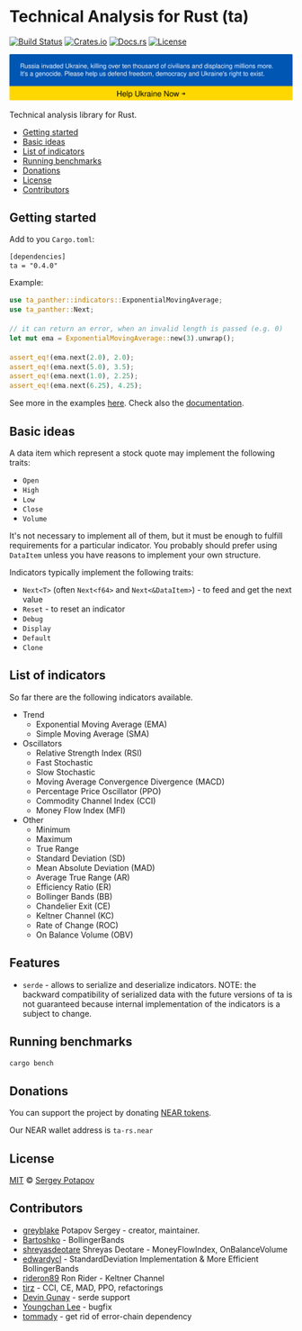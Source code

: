 # Technical Analysis for Rust (ta)

[![Build Status](https://img.shields.io/travis/greyblake/ta-rs)](https://travis-ci.org/greyblake/ta-rs)
[![Crates.io](https://img.shields.io/crates/v/ta)](https://crates.io/crates/ta)
[![Docs.rs](https://docs.rs/ta/badge.svg)](https://docs.rs/ta)
[![License](https://img.shields.io/crates/l/ta)](https://raw.githubusercontent.com/greyblake/ta-rs/master/LICENSE)

[![Stand With Ukraine](https://raw.githubusercontent.com/vshymanskyy/StandWithUkraine/main/banner2-direct.svg)](https://stand-with-ukraine.pp.ua/)

Technical analysis library for Rust.

* [Getting started](#getting-started)
* [Basic ideas](#basic-ideas)
* [List of indicators](#list-of-indicators)
* [Running benchmarks](#running-benchmarks)
* [Donations](#donations)
* [License](#license)
* [Contributors](#contributors)

## Getting started

Add to you `Cargo.toml`:
```
[dependencies]
ta = "0.4.0"
```

Example:

```rust
use ta_panther::indicators::ExponentialMovingAverage;
use ta_panther::Next;

// it can return an error, when an invalid length is passed (e.g. 0)
let mut ema = ExponentialMovingAverage::new(3).unwrap();

assert_eq!(ema.next(2.0), 2.0);
assert_eq!(ema.next(5.0), 3.5);
assert_eq!(ema.next(1.0), 2.25);
assert_eq!(ema.next(6.25), 4.25);
```

See more in the examples [here](https://github.com/greyblake/ta-rs/tree/master/examples).
Check also the [documentation](https://docs.rs/ta).

## Basic ideas

A data item which represent a stock quote may implement the following traits:

* `Open`
* `High`
* `Low`
* `Close`
* `Volume`

It's not necessary to implement all of them, but it must be enough to fulfill requirements for a particular indicator.
You probably should prefer using `DataItem` unless you have reasons to implement your own structure.

Indicators typically implement the following traits:

* `Next<T>` (often `Next<f64>` and `Next<&DataItem>`) - to feed and get the next value
* `Reset` - to reset an indicator
* `Debug`
* `Display`
* `Default`
* `Clone`

## List of indicators

So far there are the following indicators available.

* Trend
  * Exponential Moving Average (EMA)
  * Simple Moving Average (SMA)
* Oscillators
  * Relative Strength Index (RSI)
  * Fast Stochastic
  * Slow Stochastic
  * Moving Average Convergence Divergence (MACD)
  * Percentage Price Oscillator (PPO)
  * Commodity Channel Index (CCI)
  * Money Flow Index (MFI)
* Other
  * Minimum
  * Maximum
  * True Range
  * Standard Deviation (SD)
  * Mean Absolute Deviation (MAD)
  * Average True Range (AR)
  * Efficiency Ratio (ER)
  * Bollinger Bands (BB)
  * Chandelier Exit (CE)
  * Keltner Channel (KC)
  * Rate of Change (ROC)
  * On Balance Volume (OBV)


## Features

* `serde` - allows to serialize and deserialize indicators. NOTE: the backward compatibility of serialized
data with the future versions of ta is not guaranteed because internal implementation of the indicators is a subject to change.

## Running benchmarks

```
cargo bench
```

## Donations

You can support the project by donating [NEAR tokens](https://near.org).

Our NEAR wallet address is `ta-rs.near`


## License

[MIT](https://github.com/greyblake/ta-rs/blob/master/LICENSE) © [Sergey Potapov](http://greyblake.com/)


## Contributors

- [greyblake](https://github.com/greyblake) Potapov Sergey - creator, maintainer.
- [Bartoshko](https://github.com/Bartoshko) - BollingerBands
- [shreyasdeotare](https://github.com/shreyasdeotare) Shreyas Deotare - MoneyFlowIndex, OnBalanceVolume
- [edwardycl](https://github.com/edwardycl) - StandardDeviation Implementation & More Efficient BollingerBands
- [rideron89](https://github.com/rideron89) Ron Rider - Keltner Channel
- [tirz](https://github.com/tirz) - CCI, CE, MAD, PPO, refactorings
- [Devin Gunay](https://github.com/dgunay) - serde support
- [Youngchan Lee](https://github.com/edwardycl) - bugfix
- [tommady](https://github.com/tommady) - get rid of error-chain dependency
